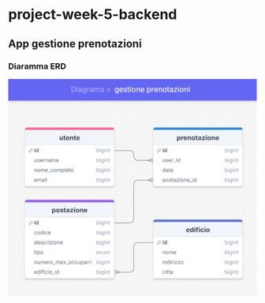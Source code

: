 # project-week-5-backend

## App gestione prenotazioni

### Diaramma ERD

![image](drawsql_erd.png)
